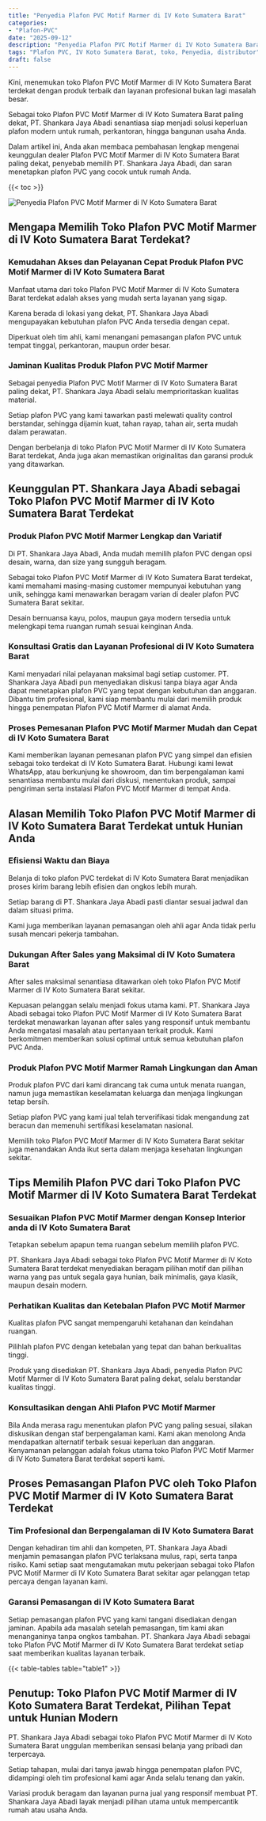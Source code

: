 ```yaml
---
title: "Penyedia Plafon PVC Motif Marmer di IV Koto Sumatera Barat"
categories: 
- "Plafon-PVC"
date: "2025-09-12"
description: "Penyedia Plafon PVC Motif Marmer di IV Koto Sumatera Barat bagi hunian, perkantoran, serta gerai. Plafon unggulan, variasi motif, pilihan warna modern, dengan jasa penempatan oleh tenaga ahli profesional serta garansi resmi!|Servis penyediaan Plafon PVC Motif Marmer di IV Koto Sumatera Barat bagi keperluan hunian, perkantoran, maupun gerai, beserta plafon unggulan dan instalasi oleh teknisi ahli dan jaminan resmi.|Alternatif Plafon PVC Motif Marmer di IV Koto Sumatera Barat yang terbukti bagi rumah, perkantoran, dan ritel, dengan material berkualitas dan instalasi oleh teknisi ahli serta garansi resmi.|Distribusi Plafon PVC Motif Marmer di IV Koto Sumatera Barat bagi rumah, office, dan gerai, beserta produk terbaik dan instalasi oleh teknisi profesional, disertai dengan kepastian resmi.}"
tags: "Plafon PVC, IV Koto Sumatera Barat, toko, Penyedia, distributor"
draft: false
---
```


Kini, menemukan toko Plafon PVC Motif Marmer di IV Koto Sumatera Barat terdekat dengan produk terbaik dan layanan profesional bukan lagi masalah besar.

Sebagai toko Plafon PVC Motif Marmer di IV Koto Sumatera Barat paling dekat, PT. Shankara Jaya Abadi senantiasa siap menjadi solusi keperluan plafon modern untuk rumah, perkantoran, hingga bangunan usaha Anda.

Dalam artikel ini, Anda akan membaca pembahasan lengkap mengenai keunggulan dealer Plafon PVC Motif Marmer di IV Koto Sumatera Barat paling dekat, penyebab memilih PT. Shankara Jaya Abadi, dan saran menetapkan plafon PVC yang cocok untuk rumah Anda.

{{< toc >}}

![Penyedia Plafon PVC Motif Marmer di IV Koto Sumatera Barat](/images/Plafon-PVC/Penyedia-Plafon-PVC-Motif-Marmer-di-IV-Koto-Sumatera-Barat.png)


## Mengapa Memilih Toko Plafon PVC Motif Marmer di IV Koto Sumatera Barat Terdekat?

### Kemudahan Akses dan Pelayanan Cepat Produk Plafon PVC Motif Marmer di IV Koto Sumatera Barat

Manfaat utama dari toko Plafon PVC Motif Marmer di IV Koto Sumatera Barat terdekat adalah akses yang mudah serta layanan yang sigap.

Karena berada di lokasi yang dekat, PT. Shankara Jaya Abadi mengupayakan kebutuhan plafon PVC Anda tersedia dengan cepat.

Diperkuat oleh tim ahli, kami menangani pemasangan plafon PVC untuk tempat tinggal, perkantoran, maupun order besar.

### Jaminan Kualitas Produk Plafon PVC Motif Marmer

Sebagai penyedia Plafon PVC Motif Marmer di IV Koto Sumatera Barat paling dekat, PT. Shankara Jaya Abadi selalu memprioritaskan kualitas material.

Setiap plafon PVC yang kami tawarkan pasti melewati quality control berstandar, sehingga dijamin kuat, tahan rayap, tahan air, serta mudah dalam perawatan.

Dengan berbelanja di toko Plafon PVC Motif Marmer di IV Koto Sumatera Barat terdekat, Anda juga akan memastikan originalitas dan garansi produk yang ditawarkan.

## Keunggulan PT. Shankara Jaya Abadi sebagai Toko Plafon PVC Motif Marmer di IV Koto Sumatera Barat Terdekat

### Produk Plafon PVC Motif Marmer Lengkap dan Variatif

Di PT. Shankara Jaya Abadi, Anda mudah memilih plafon PVC dengan opsi desain, warna, dan size yang sungguh beragam.

Sebagai toko Plafon PVC Motif Marmer di IV Koto Sumatera Barat terdekat, kami memahami masing-masing customer mempunyai kebutuhan yang unik, sehingga kami menawarkan beragam varian di dealer plafon PVC Sumatera Barat sekitar.

Desain bernuansa kayu, polos, maupun gaya modern tersedia untuk melengkapi tema ruangan rumah sesuai keinginan Anda.

### Konsultasi Gratis dan Layanan Profesional di IV Koto Sumatera Barat

Kami menyadari nilai pelayanan maksimal bagi setiap customer. PT. Shankara Jaya Abadi pun menyediakan diskusi tanpa biaya agar Anda dapat menetapkan plafon PVC yang tepat dengan kebutuhan dan anggaran. Dibantu tim profesional, kami siap membantu mulai dari memilih produk hingga penempatan Plafon PVC Motif Marmer di alamat Anda.

### Proses Pemesanan Plafon PVC Motif Marmer Mudah dan Cepat di IV Koto Sumatera Barat

Kami memberikan layanan pemesanan plafon PVC yang simpel dan efisien sebagai toko terdekat di IV Koto Sumatera Barat. Hubungi kami lewat WhatsApp, atau berkunjung ke showroom, dan tim berpengalaman kami senantiasa membantu mulai dari diskusi, menentukan produk, sampai pengiriman serta instalasi Plafon PVC Motif Marmer di tempat Anda.

## Alasan Memilih Toko Plafon PVC Motif Marmer di IV Koto Sumatera Barat Terdekat untuk Hunian Anda

### Efisiensi Waktu dan Biaya

Belanja di toko plafon PVC terdekat di IV Koto Sumatera Barat menjadikan proses kirim barang lebih efisien dan ongkos lebih murah.

Setiap barang di PT. Shankara Jaya Abadi pasti diantar sesuai jadwal dan dalam situasi prima.

Kami juga memberikan layanan pemasangan oleh ahli agar Anda tidak perlu susah mencari pekerja tambahan.

### Dukungan After Sales yang Maksimal di IV Koto Sumatera Barat

After sales maksimal senantiasa ditawarkan oleh toko Plafon PVC Motif Marmer di IV Koto Sumatera Barat sekitar.

Kepuasan pelanggan selalu menjadi fokus utama kami. PT. Shankara Jaya Abadi sebagai toko Plafon PVC Motif Marmer di IV Koto Sumatera Barat terdekat menawarkan layanan after sales yang responsif untuk membantu Anda mengatasi masalah atau pertanyaan terkait produk. Kami berkomitmen memberikan solusi optimal untuk semua kebutuhan plafon PVC Anda.

### Produk Plafon PVC Motif Marmer Ramah Lingkungan dan Aman

Produk plafon PVC dari kami dirancang tak cuma untuk menata ruangan, namun juga memastikan keselamatan keluarga dan menjaga lingkungan tetap bersih.

Setiap plafon PVC yang kami jual telah terverifikasi tidak mengandung zat beracun dan memenuhi sertifikasi keselamatan nasional.

Memilih toko Plafon PVC Motif Marmer di IV Koto Sumatera Barat sekitar juga menandakan Anda ikut serta dalam menjaga kesehatan lingkungan sekitar.

## Tips Memilih Plafon PVC dari Toko Plafon PVC Motif Marmer di IV Koto Sumatera Barat Terdekat

### Sesuaikan Plafon PVC Motif Marmer dengan Konsep Interior anda di IV Koto Sumatera Barat

Tetapkan sebelum apapun tema ruangan sebelum memilih plafon PVC.

PT. Shankara Jaya Abadi sebagai toko Plafon PVC Motif Marmer di IV Koto Sumatera Barat terdekat menyediakan beragam pilihan motif dan pilihan warna yang pas untuk segala gaya hunian, baik minimalis, gaya klasik, maupun desain modern.

### Perhatikan Kualitas dan Ketebalan Plafon PVC Motif Marmer

Kualitas plafon PVC sangat mempengaruhi ketahanan dan keindahan ruangan.

Pilihlah plafon PVC dengan ketebalan yang tepat dan bahan berkualitas tinggi.

Produk yang disediakan PT. Shankara Jaya Abadi, penyedia Plafon PVC Motif Marmer di IV Koto Sumatera Barat paling dekat, selalu berstandar kualitas tinggi.

### Konsultasikan dengan Ahli Plafon PVC Motif Marmer

Bila Anda merasa ragu menentukan plafon PVC yang paling sesuai, silakan diskusikan dengan staf berpengalaman kami. Kami akan menolong Anda mendapatkan alternatif terbaik sesuai keperluan dan anggaran. Kenyamanan pelanggan adalah fokus utama toko Plafon PVC Motif Marmer di IV Koto Sumatera Barat terdekat seperti kami.

## Proses Pemasangan Plafon PVC oleh Toko Plafon PVC Motif Marmer di IV Koto Sumatera Barat Terdekat

### Tim Profesional dan Berpengalaman di IV Koto Sumatera Barat

Dengan kehadiran tim ahli dan kompeten, PT. Shankara Jaya Abadi menjamin pemasangan plafon PVC terlaksana mulus, rapi, serta tanpa risiko. Kami setiap saat mengutamakan mutu pekerjaan sebagai toko Plafon PVC Motif Marmer di IV Koto Sumatera Barat sekitar agar pelanggan tetap percaya dengan layanan kami.

### Garansi Pemasangan di IV Koto Sumatera Barat

Setiap pemasangan plafon PVC yang kami tangani disediakan dengan jaminan. Apabila ada masalah setelah pemasangan, tim kami akan menanganinya tanpa ongkos tambahan. PT. Shankara Jaya Abadi sebagai toko Plafon PVC Motif Marmer di IV Koto Sumatera Barat terdekat setiap saat memberikan kualitas layanan terbaik.

{{< table-tables table="table1" >}}

## Penutup: Toko Plafon PVC Motif Marmer di IV Koto Sumatera Barat Terdekat, Pilihan Tepat untuk Hunian Modern

PT. Shankara Jaya Abadi sebagai toko Plafon PVC Motif Marmer di IV Koto Sumatera Barat unggulan memberikan sensasi belanja yang pribadi dan terpercaya.

Setiap tahapan, mulai dari tanya jawab hingga penempatan plafon PVC, didampingi oleh tim profesional kami agar Anda selalu tenang dan yakin.

Variasi produk beragam dan layanan purna jual yang responsif membuat PT. Shankara Jaya Abadi layak menjadi pilihan utama untuk mempercantik rumah atau usaha Anda.